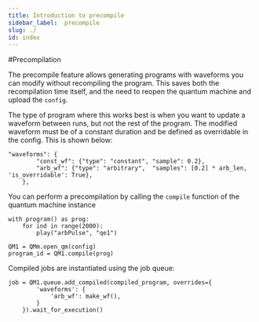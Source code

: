 ```yaml
---
title: Introduction to precompile
sidebar_label:  precompile
slug: ./
id: index
---
```

#Precompilation

The precompile feature allows generating programs with waveforms you can modify without recompiling the program. 
This saves both the recompilation time itself, and the need to reopen the quantum machine and upload the `config`. 

The type of program where this works best is when you want to update a waveform between runs, but not the rest of the program.
The modified waveform must be of a constant duration and be defined as overridable in the config. This is shown below:

```(python) 
"waveforms": {
        "const_wf": {"type": "constant", "sample": 0.2},
        "arb_wf": {"type": "arbitrary",  "samples": [0.2] * arb_len, 'is_overridable': True},
    },
```

You can perform a precompilation by calling the `compile` function of the quantum machine instance

```(python)
with program() as prog:
    for ind in range(2000):
        play("arbPulse", "qe1")

QM1 = QMm.open_qm(config)
program_id = QM1.compile(prog)

```

Compiled jobs are instantiated using the job queue:

```(python)
job = QM1.queue.add_compiled(compiled_program, overrides={
        'waveforms': {
            'arb_wf': make_wf(),
        }
    }).wait_for_execution()

```

